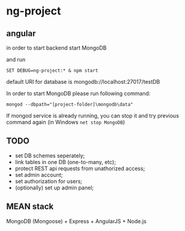 # ng-project
angular
---

in order to start backend start MongoDB 

and run 
 
    SET DEBUG=ng-project:* & npm start

default URI for database is mongodb://localhost:27017/testDB

In order to start MongoDB please run following command:

    mongod --dbpath="[project-folder]\mongodb\data"
    
If mongod service is already running, you can stop it and try previous command again (in Windows `net stop MongoDB`)    


TODO
---
- set DB schemes seperately;
- link tables in one DB (one-to-many, etc);
- protect REST api requests from unathorized access;
- set admin account;
- set authorization for users;
- (optionally) set up admin panel;

MEAN stack
---
MongoDB (Mongoose) + Express + AngularJS + Node.js